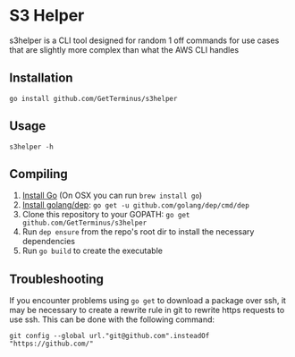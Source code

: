 # S3 Helper
s3helper is a CLI tool designed for random 1 off commands for use cases that are slightly more complex than what the AWS CLI handles

Installation
---
```
go install github.com/GetTerminus/s3helper
```

Usage
---
```
s3helper -h
```

Compiling
---
1. [Install Go](https://golang.org/doc/install) (On OSX you can run `brew install go`)
2. [Install golang/dep](https://github.com/golang/dep): `go get -u github.com/golang/dep/cmd/dep`
3. Clone this repository to your GOPATH: `go get github.com/GetTerminus/s3helper`
4. Run `dep ensure` from the repo's root dir to install the necessary dependencies
5. Run `go build` to create the executable

Troubleshooting
---
If you encounter problems using `go get` to download a package over ssh, it may be necessary to create a rewrite rule in git to rewrite https requests to use ssh. This can be done with the following command:
```
git config --global url."git@github.com".insteadOf "https://github.com/"
```

